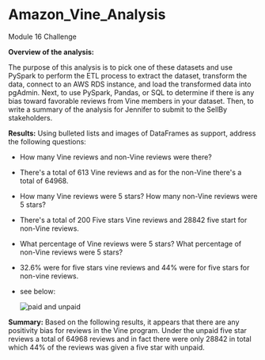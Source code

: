 # Amazon_Vine_Analysis

Module 16 Challenge

**Overview of the analysis:** 

The purpose of this analysis is to pick one of these datasets and use PySpark to perform the ETL process to extract the dataset, transform the data, connect to an AWS RDS instance, and load the transformed data into pgAdmin. Next, to use PySpark, Pandas, or SQL to determine if there is any bias toward favorable reviews from Vine members in your dataset. Then, to write a summary of the analysis for Jennifer to submit to the SellBy stakeholders.



**Results:** Using bulleted lists and images of DataFrames as support, address the following questions:

- How many Vine reviews and non-Vine reviews were there?

- There's a total of 613 Vine reviews and as for the non-Vine there's a total of 64968.

  

- How many Vine reviews were 5 stars? How many non-Vine reviews were 5 stars?

- There's a total of 200 Five stars Vine reviews and  28842 five start for non-Vine reviews.

  

- What percentage of Vine reviews were 5 stars? What percentage of non-Vine reviews were 5 stars?

- 32.6% were for five stars vine reviews and 44% were for five stars for non-vine reviews.

  

- see below:

  ![paid and unpaid](https://user-images.githubusercontent.com/94090097/162344758-56fdba76-5c8d-4e7e-a9cf-b713712b62e1.png)



**Summary:** Based on the following results, it appears that there are any positivity bias for reviews in the Vine program. Under the unpaid five star reviews a total of 64968 reviews and in fact there were only 28842 in total which 44% of the reviews was given a five star with unpaid.
